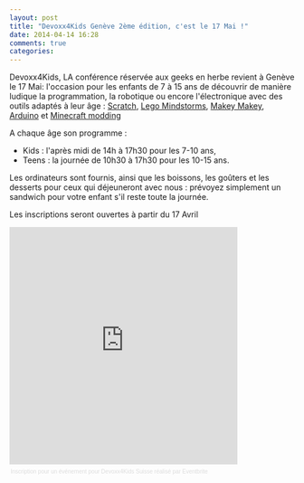 ```yaml
---
layout: post
title: "Devoxx4Kids Genève 2ème édition, c'est le 17 Mai !"
date: 2014-04-14 16:28
comments: true
categories: 
---
```


Devoxx4Kids, LA conférence réservée aux geeks en herbe revient à Genève le 17 Mai: l'occasion pour les enfants de 7 à 15 ans de découvrir de manière ludique la programmation, la robotique ou encore l'électronique avec des outils adaptés à leur âge : [Scratch](http://scratch.mit.edu/), [Lego Mindstorms](http://www.lego.com/fr-fr/mindstorms/?domainredir=mindstorms.lego.com), [Makey Makey](http://www.makeymakey.com/), [Arduino](http://www.arduino.cc/fr/) et [Minecraft modding](https://minecraft.net/)
 
A chaque âge son programme :

- Kids : l'après midi de 14h à 17h30 pour les 7-10 ans,
- Teens : la journée de 10h30 à 17h30 pour les 10-15 ans.
 
Les ordinateurs sont fournis, ainsi que les boissons, les goûters et les desserts pour ceux qui déjeuneront avec nous : prévoyez simplement un sandwich pour votre enfant s'il reste toute la journée.
 
Les inscriptions seront ouvertes à partir du 17 Avril

<div style="width:100%; text-align:left;" ><iframe  src="https://www.eventbrite.fr/tickets-external?eid=11302336593&ref=etckt" frameborder="0" height="420px" width="80%" vspace="0" hspace="0" marginheight="5" marginwidth="5" scrolling="auto" allowtransparency="true"></iframe><div style="font-family:Helvetica, Arial; font-size:10px; padding:5px 0 5px; margin:2px; width:100%; text-align:left;" ><a style="color:#ddd; text-decoration:none;" target="_blank" href="http://www.eventbrite.fr/r/etckt">Inscription pour un événement</a><span style="color:#ddd;"> pour </span><a style="color:#ddd; text-decoration:none;" target="_blank" href="https://www.eventbrite.fr/e/billets-devoxx4kids-suisse-11302336593?ref=etckt">Devoxx4Kids Suisse</a> <span style="color:#ddd;">réalisé par</span> <a style="color:#ddd; text-decoration:none;" target="_blank" href="http://www.eventbrite.fr?ref=etckt">Eventbrite</a></div></div>